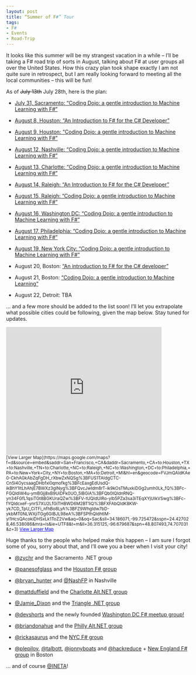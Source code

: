 ```yaml
---
layout: post
title: “Summer of F#” Tour
tags:
- F#
- Events
- Road-Trip
---
```


It looks like this summer will be my strangest vacation in a while – I’ll be taking a F# road trip of sorts in August, talking about F# at user groups all over the United States. How this crazy plan took shape exactly I am not quite sure in retrospect, but I am really looking forward to meeting all the local communities – this will be fun! 

As of <strike>July 13th</strike> July 28th, here is the plan: 

* [July 31, Sacramento: “Coding Dojo: a gentle introduction to Machine Learning with F#”](http://www.sacnetug.org/Event/Index)

* [August 8, Houston: “An Introduction to F# for the C# Developer”](http://www.meetup.com/Houston-FSharp-User-Group/events/128850482/)

* [August 9, Houston: “Coding Dojo: a gentle introduction to Machine Learning with F#”](http://www.meetup.com/Houston-FSharp-User-Group/events/122589282/)

* [August 12, Nashville: “Coding Dojo: a gentle introduction to Machine Learning with F#”](http://nashfp.eventbrite.com/)

* [August 13, Charlotte: “Coding Dojo: a gentle introduction to Machine Learning with F#”](http://www.meetup.com/CharlotteAltNet/events/124132022/)

* [August 14, Raleigh: “An Introduction to F# for the C# Developer”](http://www.meetup.com/TriNUG/events/126183832/)

* [August 15, Raleigh: “Coding Dojo: a gentle introduction to Machine Learning with F#”](http://www.meetup.com/TriNUG/events/130852172/)

* [August 16, Washington DC: “Coding Dojo: a gentle introduction to Machine Learning with F#”](http://www.meetup.com/F-meetup-in-Dupont-Circle/events/131370292/)

* [August 17, Philadelphia: “Coding Dojo: a gentle introduction to Machine Learning with F#”](http://phillyaltnetaugust2013.eventbrite.com/)

* [August 19, New York City: “Coding Dojo: a gentle introduction to Machine Learning with F#”](http://www.meetup.com/nyc-fsharp/events/132196162/)

* August 20, Boston: [“An introduction to F# for the C# developer”](http://www.meetup.com/New-England-F-Users-Group/events/130409692/)

* August 21, Boston: [“Coding Dojo: a gentle introduction to Machine Learning“](http://www.meetup.com/intelligence/events/131395962/)

* August 22, Detroit: TBA 

… and a few more should be added to the list soon! I’ll let you extrapolate what possible cities could be following, given the map below. Stay tuned for updates.

<iframe height="350" marginheight="0" src="https://maps.google.com/maps?f=d&source=s_d&saddr=San+Francisco,+CA&daddr=Sacramento,+CA+to:Houston,+TX+to:Nashville,+TN+to:Charlotte,+NC+to:Raleigh,+NC+to:Washington,+DC+to:Philadelphia,+PA+to:New+York+City,+NY+to:Boston,+MA+to:Detroit,+MI&hl=en&geocode=FVJmQAIdKAe0-CkhAGkAbZqFgDH_rXbwZxNQSg%3BFUS1TAIdgCTC-Cn5l4OycsaagDHbfxl0qmofkg%3BFcEaxgEdUsdQ-ikBhY1ItLhAhjE7BWXz3gINyg%3BFQvcJwIdm8rT-ik9kOsTMuxkiDGg2umh0Lk_fQ%3BFc-FGQIdiW4u-ymBGjj8xB9UiDFk0UO_5lBGiA%3BFQb0IQIdnRNQ-yn34FGfL1qsiTGt8BGKUraQZw%3BFV-tUQIdUIRo-ylb5PZa3sa3iTEqXYjUIkVSwg%3BFc-fYQIdcxeF-ynrS7XU2LfGiTHBWD6M2BT1iQ%3BFXFAbQIdK8KW-yk7CD_TpU_CiTFi_nfhBo8LyA%3BFZ9WhgIdw7bD-ykbMT0NLWXjiTGg6GIBJL98eA%3BFSPthQIdhtIM-yl1HcsQAcokiDHSxLk1ToZ2Vw&aq=0&oq=Sac&sll=34.186071,-99.725472&sspn=24.427028,46.538086&mra=ls&ie=UTF8&t=m&ll=36.315125,-96.679687&spn=48.807493,74.707031&z=3&output=embed" frameborder="0" width="425" marginwidth="0" scrolling="no"></iframe><br><small>[View Larger Map](https://maps.google.com/maps?f=d&source=embed&saddr=San+Francisco,+CA&daddr=Sacramento,+CA+to:Houston,+TX+to:Nashville,+TN+to:Charlotte,+NC+to:Raleigh,+NC+to:Washington,+DC+to:Philadelphia,+PA+to:New+York+City,+NY+to:Boston,+MA+to:Detroit,+MI&hl=en&geocode=FVJmQAIdKAe0-CkhAGkAbZqFgDH_rXbwZxNQSg%3BFUS1TAIdgCTC-Cn5l4OycsaagDHbfxl0qmofkg%3BFcEaxgEdUsdQ-ikBhY1ItLhAhjE7BWXz3gINyg%3BFQvcJwIdm8rT-ik9kOsTMuxkiDGg2umh0Lk_fQ%3BFc-FGQIdiW4u-ymBGjj8xB9UiDFk0UO_5lBGiA%3BFQb0IQIdnRNQ-yn34FGfL1qsiTGt8BGKUraQZw%3BFV-tUQIdUIRo-ylb5PZa3sa3iTEqXYjUIkVSwg%3BFc-fYQIdcxeF-ynrS7XU2LfGiTHBWD6M2BT1iQ%3BFXFAbQIdK8KW-yk7CD_TpU_CiTFi_nfhBo8LyA%3BFZ9WhgIdw7bD-ykbMT0NLWXjiTGg6GIBJL98eA%3BFSPthQIdhtIM-yl1HcsQAcokiDHSxLk1ToZ2Vw&aq=0&oq=Sac&sll=34.186071,-99.725472&sspn=24.427028,46.538086&mra=ls&ie=UTF8&t=m&ll=36.315125,-96.679687&spn=48.807493,74.707031&z=3)
<a style="color: #0000ff; text-align: left" href="https://maps.google.com/maps?f=d&source=embed&saddr=San+Francisco,+CA&daddr=Sacramento,+CA+to:Houston,+TX+to:Nashville,+TN+to:Charlotte,+NC+to:Raleigh,+NC+to:Washington,+DC+to:Philadelphia,+PA+to:New+York+City,+NY+to:Boston,+MA+to:Detroit,+MI&hl=en&geocode=FVJmQAIdKAe0-CkhAGkAbZqFgDH_rXbwZxNQSg%3BFUS1TAIdgCTC-Cn5l4OycsaagDHbfxl0qmofkg%3BFcEaxgEdUsdQ-ikBhY1ItLhAhjE7BWXz3gINyg%3BFQvcJwIdm8rT-ik9kOsTMuxkiDGg2umh0Lk_fQ%3BFc-FGQIdiW4u-ymBGjj8xB9UiDFk0UO_5lBGiA%3BFQb0IQIdnRNQ-yn34FGfL1qsiTGt8BGKUraQZw%3BFV-tUQIdUIRo-ylb5PZa3sa3iTEqXYjUIkVSwg%3BFc-fYQIdcxeF-ynrS7XU2LfGiTHBWD6M2BT1iQ%3BFXFAbQIdK8KW-yk7CD_TpU_CiTFi_nfhBo8LyA%3BFZ9WhgIdw7bD-ykbMT0NLWXjiTGg6GIBJL98eA%3BFSPthQIdhtIM-yl1HcsQAcokiDHSxLk1ToZ2Vw&aq=0&oq=Sac&sll=34.186071,-99.725472&sspn=24.427028,46.538086&mra=ls&ie=UTF8&t=m&ll=36.315125,-96.679687&spn=48.807493,74.707031&z=3">View Larger Map</a></small>  

Huge thanks to the people who helped make this happen – I am sure I forgot some of you, sorry about that, and I’ll owe you a beer when I visit your city! 

* [@zychr](https://twitter.com/zychr) and the Sacramento .NET group 

* [@panesofglass](https://twitter.com/panesofglass) and the [Houston F# group](http://www.meetup.com/Houston-FSharp-User-Group/)

* [@bryan_hunter](https://twitter.com/bryan_hunter) and [@NashFP](https://twitter.com/NashFP) in Nashville 

* [@mattduffield](https://twitter.com/mattduffield) and the [Charlotte Alt.NET group](http://www.meetup.com/CharlotteAltNet/)

* [@Jamie_Dixon](https://twitter.com/jamie_dixon) and the [Triangle .NET group](http://www.meetup.com/TriNUG/)

* [@devshorts](https://twitter.com/devshorts) and the newly founded [Washington DC F# meetup group!](http://www.meetup.com/F-meetup-in-Dupont-Circle/)

* [@briandonahue](https://twitter.com/briandonahue) and the [Philly Alt.NET group](http://phillyaltnet.wordpress.com/)

* [@rickasaurus](https://twitter.com/rickasaurus) and the [NYC F# group](http://www.meetup.com/nyc-fsharp/)

* [@plepilov](https://twitter.com/plepilov), [@talbott](https://twitter.com/talbott), [@jonnyboats](https://twitter.com/JonnyBoats) and [@hackreduce](https://twitter.com/hackreduce) + [New England F# group](http://www.meetup.com/New-England-F-Users-Group/) in Boston 

… and of course [@INETA](https://twitter.com/INETA)!
